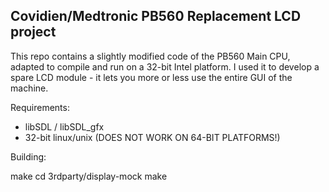Covidien/Medtronic PB560 Replacement LCD project
-----------------------------

This repo contains a slightly modified code of the PB560 Main CPU, adapted to compile and run
on a 32-bit Intel platform. I used it to develop a spare LCD module - it lets you more or less
use the entire GUI of the machine.

Requirements:
- libSDL / libSDL_gfx
- 32-bit linux/unix (DOES NOT WORK ON 64-BIT PLATFORMS!)

Building:

make
cd 3rdparty/display-mock
make


